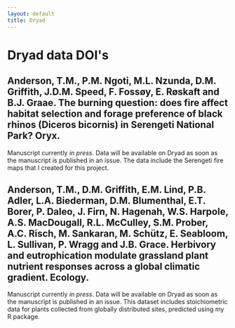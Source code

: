 ```yaml
---
layout: default
title: Dryad
---
```


# Dryad data DOI's

## Anderson, T.M., P.M. Ngoti, M.L. Nzunda, **D.M. Griffith**, J.D.M. Speed, F. Fossøy, E. Røskaft and B.J. Graae. The burning question: does fire affect habitat selection and forage preference of black rhinos (Diceros bicornis) in Serengeti National Park? Oryx.

Manuscript currently *in press*. Data will be available on Dryad as soon as the manuscript is published in an issue. The data include the Serengeti fire maps that I created for this project.

## Anderson, T.M., **D.M. Griffith**, E.M. Lind, P.B. Adler, L.A. Biederman, D.M. Blumenthal, E.T. Borer, P. Daleo, J. Firn, N. Hagenah, W.S. Harpole, A.S. MacDougall, R.L. McCulley, S.M. Prober, A.C. Risch, M. Sankaran, M. Schütz, E. Seabloom, L. Sullivan, P. Wragg and J.B. Grace. Herbivory and eutrophication modulate grassland plant nutrient responses across a global climatic gradient. Ecology.

Manuscript currently *in press*. Data will be available on Dryad as soon as the manuscript is published in an issue. This dataset includes stoichiometric data for plants collected from globally distributed sites, predicted using my R package.
